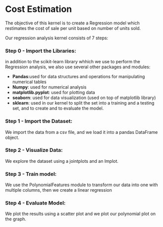 # Cost Estimation

The objective of this kernel is to create a Regression model which restimates the cost of sale per unit based on number of units sold.
 
Our regression analysis kernel consists of 7 steps:

### Step 0 - Import the Libraries:
in addition to the scikit-learn library whhich we use to perform the Regression analysis, we also use several other packages and modules:

- **Pandas**:used for data structures and operations for manipulating numerical tables
- **Numpy**: used for numerical analysis
- **matplotlib.pyplot**: used for plotting data
- **seaborn**: used for data visualization (used on top of matplotlib library)
- **sklearn**: used in our kernel to split the set into a training and a testing set, and to create and to evaluate the model.

### Step 1 - Import the Dataset:
We import the data from a csv file, and we load it into a pandas DataFrame object.

### Step 2 - Visualize Data:
We explore the dataset using a jointplots and an lmplot.

### Step 3 - Train model:
We use the PolynomialFeatures module to transform our data into one with multiple columns, then we create a linear regression

### Step 4 - Evaluate Model:
We plot the results using a scatter plot and we plot our polynomial plot on the graph.
